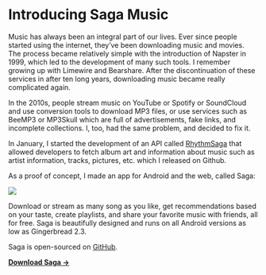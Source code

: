 # Introducing Saga Music

Music has always been an integral part of our lives. Ever since people started using the internet, they’ve been downloading music and movies. The process became relatively simple with the introduction of Napster in 1999, which led to the development of many such tools. I remember growing up with Limewire and Bearshare. After the discontinuation of these services in after ten long years, downloading music became really complicated again.

In the 2010s, people stream music on YouTube or Spotify or SoundCloud and use conversion tools to download MP3 files, or use services such as BeeMP3 or MP3Skull which are full of advertisements, fake links, and incomplete collections. I, too, had the same problem, and decided to fix it.

In January, I started the development of an API called [RhythmSaga](http://rhythmsa.ga/) that allowed developers to fetch album art and information about music such as artist information, tracks, pictures, etc. which I released on Github.

As a proof of concept, I made an app for Android and the web, called Saga:

![](https://miro.medium.com/max/900/1*5-WxtNbAf1CHwzY8wL5pyQ.png)

Download or stream as many song as you like, get recommendations based on your taste, create playlists, and share your favorite music with friends, all for free. Saga is beautifully designed and runs on all Android versions as low as Gingerbread 2.3.

Saga is open-sourced on [GitHub](https://github.com/SagaMusic).

[**Download Saga →**](http://sagaone.com/)
